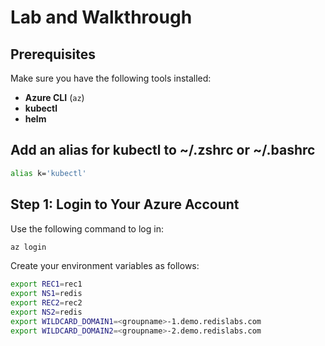 # Lab and Walkthrough

## Prerequisites
Make sure you have the following tools installed:
- **Azure CLI** (`az`)
- **kubectl**
- **helm**

## Add an alias for kubectl to ~/.zshrc or ~/.bashrc
```bash
alias k='kubectl'
```

## Step 1: Login to Your Azure Account
Use the following command to log in:

```bash
az login
```

Create your environment variables as follows:

```bash
export REC1=rec1
export NS1=redis
export REC2=rec2
export NS2=redis
export WILDCARD_DOMAIN1=<groupname>-1.demo.redislabs.com
export WILDCARD_DOMAIN2=<groupname>-2.demo.redislabs.com
```
